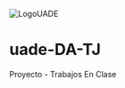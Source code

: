 ![LogoUADE](https://github.com/user-attachments/assets/ce08f59b-cbe6-43e0-ac21-12b42c352a45)
# uade-DA-TJ
Proyecto - Trabajos En Clase
